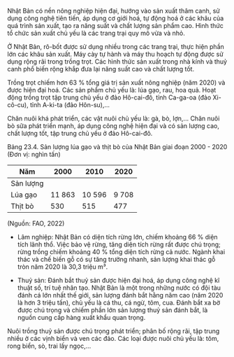 Nhật Bản có nền nông nghiệp hiện đại, hướng vào sản xuất thâm canh, sử dụng công nghệ tiên tiến, áp dụng cơ giới hoá, tự động hoá ở các khâu của quá trình sản xuất, tạo ra năng suất và chất lượng sản phẩm cao. Hình thức tổ chức sản xuất chủ yếu là các trang trại quy mô vừa và nhỏ.

Ở Nhật Bản, rô-bốt được sử dụng nhiều trong các trang trại, thực hiện phần lớn các khâu sản xuất. Máy cày tự hành và máy thu hoạch tự động được sử dụng rộng rãi trong trồng trọt. Các hình thức sản xuất trong nhà kính và thuỷ canh phổ biến rộng khắp đưa lại năng suất cao và chất lượng tốt.

Trồng trọt chiếm hơn 63 % tổng giá trị sản xuất nông nghiệp (năm 2020) và được hiện đại hoá. Các sản phẩm chủ yếu là: lúa gạo, rau, hoa quả. Hoạt động trồng trọt tập trung chủ yếu ở đảo Hô-cai-đô, tỉnh Ca-ga-oa (đảo Xi-cô-cu), tỉnh A-ki-ta (đảo Hôn-su),...

Chăn nuôi khá phát triển, các vật nuôi chủ yếu là: gà, bò, lợn,... Chăn nuôi bò sữa phát triển mạnh, áp dụng công nghệ hiện đại và có sản lượng cao, chất lượng tốt, tập trung chủ yếu ở đảo Hô-cai-đô.

Bảng 23.4. Sản lượng lúa gạo và thịt bò của Nhật Bản giai đoạn 2000 - 2020
(Đơn vị: nghìn tấn)

Năm | 2000 | 2010 | 2020
--- | --- | --- | ---
Sản lượng | | |
Lúa gạo | 11 863 | 10 596 | 9 708
Thịt bò | 530 | 515 | 477

(Nguồn: FAO, 2022)

- Lâm nghiệp: Nhật Bản có diện tích rừng lớn, chiếm khoảng 66 % diện tích lãnh thổ. Việc bảo vệ rừng, tăng diện tích rừng rất được chú trọng; rừng trồng chiếm khoảng 40 % tổng diện tích rừng cả nước. Ngành khai thác và chế biến gỗ có sự tăng trưởng nhanh, sản lượng khai thác gỗ tròn năm 2020 là 30,3 triệu m³.

- Thuỷ sản: Đánh bắt thuỷ sản được hiện đại hoá, áp dụng công nghệ kĩ thuật số, trí tuệ nhân tạo. Nhật Bản là một trong những nước có đội tàu đánh cá lớn nhất thế giới, sản lượng đánh bắt hằng năm cao (năm 2020 là hơn 3 triệu tấn), chủ yếu là cá thu, cá ngừ, tôm, cua. Đánh bắt xa bờ được chú trọng và chiếm phần lớn sản lượng thuỷ sản đánh bắt, là nguồn cung cấp hàng xuất khẩu quan trọng.

Nuôi trồng thuỷ sản được chú trọng phát triển; phân bố rộng rãi, tập trung nhiều ở các vịnh biển và ven các đảo. Các loại được nuôi chủ yếu là: tôm, rong biển, sò, trai lấy ngọc,...